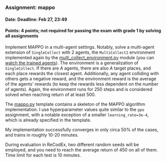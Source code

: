 ### Assignment: mappo
#### Date: Deadline: Feb 27, 23:49
#### Points: 4 points; not required for passing the exam with grade 1 by solving all assignments

Implement MAPPO in a multi-agent settings. Notably, solve a multi-agent
extension of `SingleCollect` with 2 agents, the `MultiCollect2` environment
implemented again by the [multi_collect_environment.py](https://github.com/ufal/npfl122/tree/master/labs/13/multi_collect_environment.py)
module (you can [watch the trained agents](https://ufal.mff.cuni.cz/~straka/courses/npfl122/2122/videos/multi_collect.mp4)).
The environment is a generalization of `SingleCollect`. If there are
$A$ agents, there are also $A$ target places, and each place rewards
the closest agent. Additionally, any agent colliding with others gets
a negative reward, and the environment reward is the average of the agents'
rewards (to keep the rewards less dependent on the number of agents).
Again, the environment runs for 250 steps and is considered solved
when reaching return of at least 500.

The [mappo.py](https://github.com/ufal/npfl122/tree/master/labs/13/mappo.py)
template contains a skeleton of the MAPPO algorithm implementation.
I use hyperparameter values quite similar to the `ppo` assignment, with
a notable exception of a smaller `learning_rate=3e-4`, which is already
specified in the template.

My implementation successfully converges in only circa 50% of the cases,
and trains in roughly 10-20 minutes.

During evaluation in ReCodEx, two different random seeds will be employed, and
you need to reach the average return of 450 on all of them. Time limit for each test
is 10 minutes.
